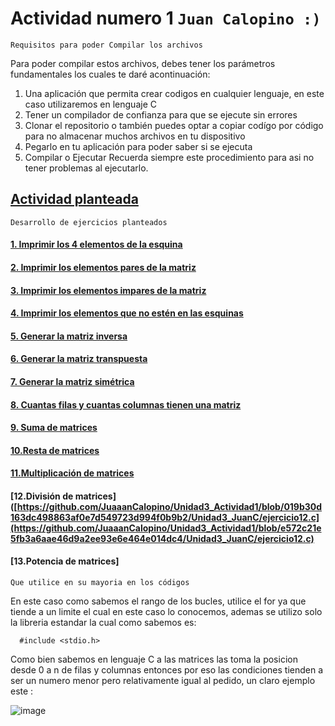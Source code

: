 # Actividad numero 1        `Juan Calopino :)`

`Requisitos para poder Compilar los archivos`

Para poder compilar estos archivos, debes tener los parámetros fundamentales los cuales te daré acontinuación:
1. Una aplicación que permita crear codigos en cualquier lenguaje, en este caso utilizaremos en lenguaje C
2. Tener un compilador de confianza para que se ejecute sin errores
3. Clonar el repositorio o también puedes optar a copiar codígo por código para no almacenar muchos archivos en tu dispositivo
4. Pegarlo en tu aplicación para poder saber si se ejecuta
5. Compilar o Ejecutar
   Recuerda siempre este procedimiento para asi no tener problemas al ejecutarlo.
   
## [Actividad planteada](https://eva.unl.edu.ec/mod/workshop/view.php?id=3061225)
`Desarrollo de ejercicios planteados`
#### [1. Imprimir los 4 elementos de la esquina](https://github.com/JuaaanCalopino/Unidad3_Actividad1/blob/ffa058549bf24cdfc7e1370186b1c58160453fee/Unidad3_JuanC/Ejercicio1.c)
#### [2. Imprimir los elementos pares de la matriz](https://github.com/JuaaanCalopino/Unidad3_Actividad1/blob/c39dbe2881808eba8df6173d1be6f91c84866cad/Unidad3_JuanC/Ejercicio2.c)
#### [3. Imprimir los elementos impares de la matriz](https://github.com/JuaaanCalopino/Unidad3_Actividad1/blob/a41e6bc417537f22748c88486b25fb3b9021509b/Unidad3_JuanC/Ejercicio3.c)
#### [4. Imprimir los elementos que no estén en las esquinas](https://github.com/JuaaanCalopino/Unidad3_Actividad1/blob/7206e8e48fb5dc2f45eff3a5ffd9da89fa3de2d4/Unidad3_JuanC/Ejercicio4.c)
#### [5. Generar la matriz inversa](https://github.com/JuaaanCalopino/Unidad3_Actividad1/blob/ae86921bc13e50a928d669863a0bfb0fba0661cd/Unidad3_JuanC/Ejercicio5.c)
#### [6. Generar la matriz transpuesta](https://github.com/JuaaanCalopino/Unidad3_Actividad1/blob/1f293f17726fb990fce8b90d66f7d33c9eb79739/Unidad3_JuanC/Ejercicio6.c)
#### [7. Generar la matriz simétrica](https://github.com/JuaaanCalopino/Unidad3_Actividad1/blob/a8b4a7ed82bd1150d7cff9296673d56005255383/Unidad3_JuanC/Ejercicio7.c)
#### [8. Cuantas filas y cuantas columnas tienen una matriz](https://github.com/JuaaanCalopino/Unidad3_Actividad1/blob/acc505c7fdd5ef3624d14ca2026b20e9e0bbf982/Unidad3_JuanC/Ejercicio8.c)
#### [9. Suma de matrices](https://github.com/JuaaanCalopino/Unidad3_Actividad1/blob/b743ecca8ab54d83d9a7c642551c945681d97e7d/Unidad3_JuanC/ejercicio9.c)
#### [10.Resta de matrices](https://github.com/JuaaanCalopino/Unidad3_Actividad1/blob/415e8ecf984066dc03a29168304e3a60d9064136/Unidad3_JuanC/Ejercicio10.c)
#### [11.Multiplicación de matrices](https://github.com/JuaaanCalopino/Unidad3_Actividad1/blob/63da8eb0c2b0bef0d95b84db17a3f05eb286c64d/Unidad3_JuanC/multiplicacion.c)
#### [12.División de matrices]([https://github.com/JuaaanCalopino/Unidad3_Actividad1/blob/019b30d163dc498863af0e7d549723d994f0b9b2/Unidad3_JuanC/ejercicio12.c](https://github.com/JuaaanCalopino/Unidad3_Actividad1/blob/e572c21e5fb3a6aae46d9a2ee93e6e464e014dc4/Unidad3_JuanC/ejercicio12.c)
#### [13.Potencia de matrices] 
`Que utilice en su mayoria en los códigos`

En este caso como sabemos el rango de los bucles, utilice el for ya que tiende a un limite el cual en este caso lo conocemos, ademas se utilizo solo la libreria estandar la cual como sabemos es:



      #include <stdio.h>

Como bien sabemos en lenguaje C a las matrices las toma la posicion desde 0 a n de filas y columnas entonces por eso las condiciones tienden a ser un numero menor pero relativamente igual al pedido, un claro ejemplo este :

![image](https://github.com/JuaaanCalopino/Unidad3_Actividad1/assets/169931958/4eda08a7-c92f-422d-9125-587fa268581f)



      
    

